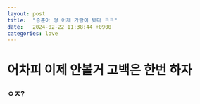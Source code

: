 ```yaml
---
layout: post
title:  "승준아 형 어제 가람이 봤다 ㅋㅋ"
date:   2024-02-22 11:38:44 +0900
categories: love
---
```

# 어차피 이제 안볼거 고백은 한번 하자

### ㅇㅈ?



[jekyll-docs]: https://jekyllrb.com/docs/home
[jekyll-gh]:   https://github.com/jekyll/jekyll
[jekyll-talk]: https://talk.jekyllrb.com/

